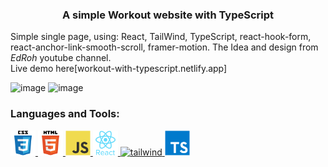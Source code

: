 <h3 align="center">A simple Workout website with TypeScript</h3>

<p align="left">
    Simple single page, using: React, TailWind, TypeScript, react-hook-form, react-anchor-link-smooth-scroll, framer-motion.
    The Idea and design from <i>EdRoh</i> youtube channel.<br/> Live demo here[workout-with-typescript.netlify.app]
</p>

![image](https://user-images.githubusercontent.com/82774076/224006808-52b541c5-31e2-4512-a01c-cb2ad53ad8e7.png)
![image](https://user-images.githubusercontent.com/82774076/224006933-f5fae6d9-5646-4a8f-bd29-837bc232914a.png)


<h3 align="left">Languages and Tools:</h3>
<p align="left"> <a href="https://www.w3schools.com/css/" target="_blank" rel="noreferrer"> <img src="https://raw.githubusercontent.com/devicons/devicon/master/icons/css3/css3-original-wordmark.svg" alt="css3" width="40" height="40"/> </a> <a href="https://www.w3.org/html/" target="_blank" rel="noreferrer"> <img src="https://raw.githubusercontent.com/devicons/devicon/master/icons/html5/html5-original-wordmark.svg" alt="html5" width="40" height="40"/> </a> <a href="https://developer.mozilla.org/en-US/docs/Web/JavaScript" target="_blank" rel="noreferrer"> <img src="https://raw.githubusercontent.com/devicons/devicon/master/icons/javascript/javascript-original.svg" alt="javascript" width="40" height="40"/> </a> <a href="https://reactjs.org/" target="_blank" rel="noreferrer"> <img src="https://raw.githubusercontent.com/devicons/devicon/master/icons/react/react-original-wordmark.svg" alt="react" width="40" height="40"/> </a> <a href="https://tailwindcss.com/" target="_blank" rel="noreferrer"> <img src="https://www.vectorlogo.zone/logos/tailwindcss/tailwindcss-icon.svg" alt="tailwind" width="40" height="40"/> </a> <a href="https://www.typescriptlang.org/" target="_blank" rel="noreferrer"> <img src="https://raw.githubusercontent.com/devicons/devicon/master/icons/typescript/typescript-original.svg" alt="typescript" width="40" height="40"/> </a> </p>
